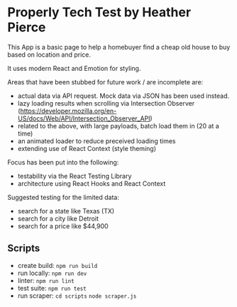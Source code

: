 # Properly Tech Test by Heather Pierce

This App is a basic page to help a homebuyer find a cheap old house to buy based on location and price.

It uses modern React and Emotion for styling.

Areas that have been stubbed for future work / are incomplete are:
- actual data via API request. Mock data via JSON has been used instead.
- lazy loading results when scrolling via Intersection Observer (https://developer.mozilla.org/en-US/docs/Web/API/Intersection_Observer_API)
- related to the above, with large payloads, batch load them in (20 at a time)
- an animated loader to reduce preceived loading times
- extending use of React Context (style theming)

Focus has been put into the following:
* testability via the React Testing Library
* architecture using React Hooks and React Context

Suggested testing for the limited data:
* search for a state like Texas (TX)
* search for a city like Detroit
* search for a price like $44,900

## Scripts

* create build: `npm run build`
* run locally: `npm run dev`
* linter: `npm run lint`
* test suite: `npm run test`
* run scraper: `cd scripts` `node scraper.js`
